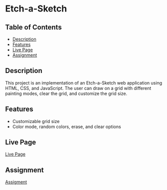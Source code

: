 # Etch-a-Sketch

## Table of Contents
- [Description](#description)
- [Features](#features)
- [Live Page](#live-page)
- [Assignment](#Assignment)

## Description

This project is an implementation of an Etch-a-Sketch web application using HTML, CSS, and JavaScript. The user can draw on a grid with different painting modes, clear the grid, and customize the grid size.

## Features

- Customizable grid size
- Color mode, random colors, erase, and clear options

## Live Page

[Live Page](https://imfantin.github.io/Etch-a-Sketch/)


## Assignment

[Assigment](https://www.theodinproject.com/lessons/foundations-etch-a-sketch)